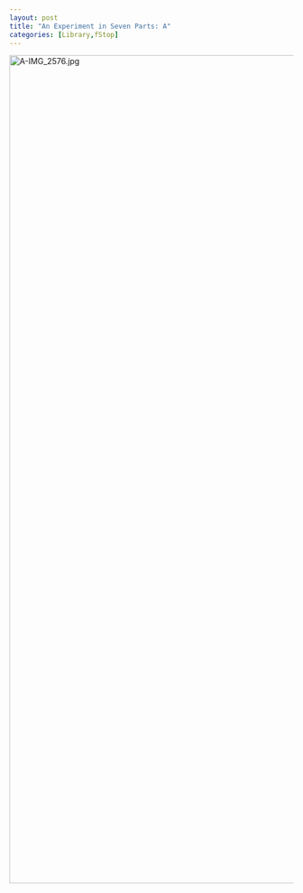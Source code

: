 ```yaml
---
layout: post
title: "An Experiment in Seven Parts: A"
categories: [Library,fStop]
---
```

<img alt="A-IMG_2576.jpg" src="http://www.botzilla.com/blog/pix2007/A-IMG_2576.jpg" width="807" height="1466" border="0" />



